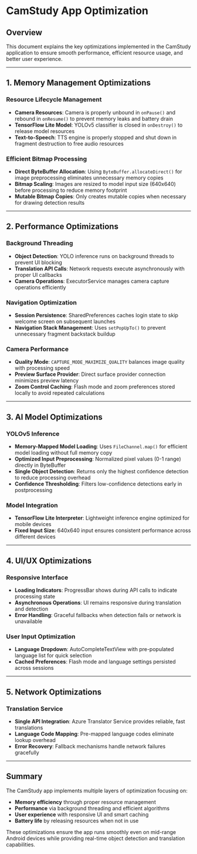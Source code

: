 # CamStudy App Optimization

## Overview
This document explains the key optimizations implemented in the CamStudy application to ensure smooth performance, efficient resource usage, and better user experience.

---

## 1. Memory Management Optimizations

### Resource Lifecycle Management
- **Camera Resources**: Camera is properly unbound in `onPause()` and rebound in `onResume()` to prevent memory leaks and battery drain
- **TensorFlow Lite Model**: YOLOv5 classifier is closed in `onDestroy()` to release model resources
- **Text-to-Speech**: TTS engine is properly stopped and shut down in fragment destruction to free audio resources

### Efficient Bitmap Processing
- **Direct ByteBuffer Allocation**: Using `ByteBuffer.allocateDirect()` for image preprocessing eliminates unnecessary memory copies
- **Bitmap Scaling**: Images are resized to model input size (640x640) before processing to reduce memory footprint
- **Mutable Bitmap Copies**: Only creates mutable copies when necessary for drawing detection results

---

## 2. Performance Optimizations

### Background Threading
- **Object Detection**: YOLO inference runs on background threads to prevent UI blocking
- **Translation API Calls**: Network requests execute asynchronously with proper UI callbacks
- **Camera Operations**: ExecutorService manages camera capture operations efficiently

### Navigation Optimization
- **Session Persistence**: SharedPreferences caches login state to skip welcome screen on subsequent launches
- **Navigation Stack Management**: Uses `setPopUpTo()` to prevent unnecessary fragment backstack buildup

### Camera Performance
- **Quality Mode**: `CAPTURE_MODE_MAXIMIZE_QUALITY` balances image quality with processing speed
- **Preview Surface Provider**: Direct surface provider connection minimizes preview latency
- **Zoom Control Caching**: Flash mode and zoom preferences stored locally to avoid repeated calculations

---

## 3. AI Model Optimizations

### YOLOv5 Inference
- **Memory-Mapped Model Loading**: Uses `FileChannel.map()` for efficient model loading without full memory copy
- **Optimized Input Preprocessing**: Normalized pixel values (0-1 range) directly in ByteBuffer
- **Single Object Detection**: Returns only the highest confidence detection to reduce processing overhead
- **Confidence Thresholding**: Filters low-confidence detections early in postprocessing

### Model Integration
- **TensorFlow Lite Interpreter**: Lightweight inference engine optimized for mobile devices
- **Fixed Input Size**: 640x640 input ensures consistent performance across different devices

---

## 4. UI/UX Optimizations

### Responsive Interface
- **Loading Indicators**: ProgressBar shows during API calls to indicate processing state
- **Asynchronous Operations**: UI remains responsive during translation and detection
- **Error Handling**: Graceful fallbacks when detection fails or network is unavailable

### User Input Optimization
- **Language Dropdown**: AutoCompleteTextView with pre-populated language list for quick selection
- **Cached Preferences**: Flash mode and language settings persisted across sessions

---

## 5. Network Optimizations

### Translation Service
- **Single API Integration**: Azure Translator Service provides reliable, fast translations
- **Language Code Mapping**: Pre-mapped language codes eliminate lookup overhead
- **Error Recovery**: Fallback mechanisms handle network failures gracefully

---

## Summary
The CamStudy app implements multiple layers of optimization focusing on:
- **Memory efficiency** through proper resource management
- **Performance** via background threading and efficient algorithms
- **User experience** with responsive UI and smart caching
- **Battery life** by releasing resources when not in use

These optimizations ensure the app runs smoothly even on mid-range Android devices while providing real-time object detection and translation capabilities.
